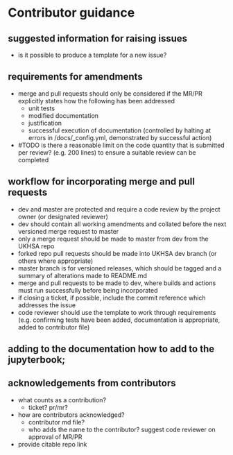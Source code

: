 # Contributor guidance 

## suggested information for raising issues
- is it possible to produce a template for a new issue?

## requirements for amendments 
- merge and pull requests should only be considered if the MR/PR explicitly states how the following has been addressed
    - unit tests
    - modified documentation
    - justification
    - successful execution of documentation (controlled by halting at errors in /docs/_config.yml, demonstrated by successful action)
- #TODO is there a reasonable limit on the code quantity that is submitted per review? (e.g. 200 lines) to ensure a suitable review can be completed

## workflow for incorporating merge and pull requests
- dev and master are protected and require a code review by the project owner (or designated reviewer)
- dev should contain all working amendments and collated before the next versioned merge request to master
- only a merge request should be made to master from dev from the UKHSA repo
- forked repo pull requests should be made into UKHSA dev branch (or others where appropriate)
- master branch is for versioned releases, which should be tagged and a summary of alterations made to README.md
- merge and pull requests to be made to dev, where builds and actions must run successfully before being incorporated
- if closing a ticket, if possible, include the commit reference which addresses the issue
- code reviewer should use the template to work through requirements (e.g. confirming tests have been added, documentation is appropriate, added to contributor file)

## adding to the documentation how to add to the jupyterbook;

## acknowledgements from contributors
- what counts as a contribution?
    - ticket? pr/mr?
- how are contributors acknowledged?
    - contributor md file?
    - who adds the name to the contributor? suggest code reviewer on approval of MR/PR
- provide citable repo link